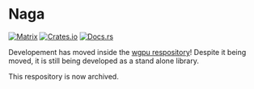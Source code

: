 # Naga

[![Matrix](https://img.shields.io/badge/Matrix-%23naga%3Amatrix.org-blueviolet.svg)](https://matrix.to/#/#naga:matrix.org)
[![Crates.io](https://img.shields.io/crates/v/naga.svg?label=naga)](https://crates.io/crates/naga)
[![Docs.rs](https://docs.rs/naga/badge.svg)](https://docs.rs/naga)

Developement has moved inside the [wgpu respository](https://github.com/gfx-rs/wgpu/tree/trunk/naga)! Despite it being moved, it is still being developed as a stand alone library.

This respository is now archived.

